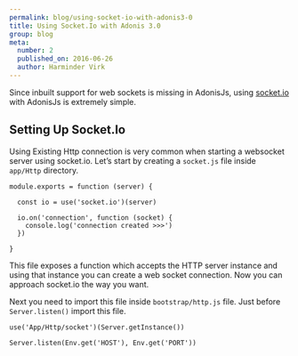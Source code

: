 ```yaml
---
permalink: blog/using-socket-io-with-adonis3-0
title: Using Socket.Io with Adonis 3.0
group: blog
meta:
  number: 2
  published_on: 2016-06-26
  author: Harminder Virk
---
```


Since inbuilt support for web sockets is missing in AdonisJs, using [socket.io](http://socket.io/) with AdonisJs is extremely simple.

## Setting Up Socket.Io

Using Existing Http connection is very common when starting a websocket server using socket.io. Let’s start by creating a `socket.js` file inside `app/Http` directory.

```js{}{app/Http/socket.js}
module.exports = function (server) {

  const io = use('socket.io')(server)

  io.on('connection', function (socket) {
    console.log('connection created >>>')
  })

}
```

This file exposes a function which accepts the HTTP server instance and using that instance you can create a web socket connection. Now you can approach socket.io the way you want.

Next you need to import this file inside `bootstrap/http.js` file. Just before `Server.listen()` import this file.

```js{}{bootstrap/http.js}
use('App/Http/socket')(Server.getInstance())

Server.listen(Env.get('HOST'), Env.get('PORT'))
```
